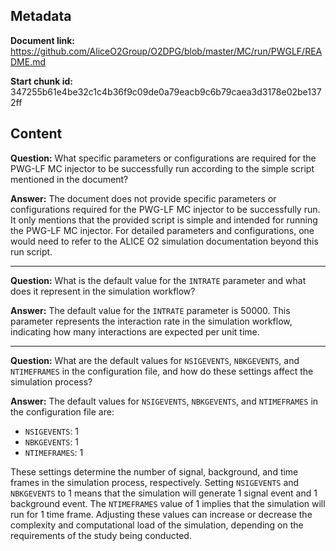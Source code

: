 ## Metadata

**Document link:** https://github.com/AliceO2Group/O2DPG/blob/master/MC/run/PWGLF/README.md

**Start chunk id:** 347255b61e4be32c1c4b36f9c09de0a79eacb9c6b79caea3d3178e02be1372ff

## Content

**Question:** What specific parameters or configurations are required for the PWG-LF MC injector to be successfully run according to the simple script mentioned in the document?

**Answer:** The document does not provide specific parameters or configurations required for the PWG-LF MC injector to be successfully run. It only mentions that the provided script is simple and intended for running the PWG-LF MC injector. For detailed parameters and configurations, one would need to refer to the ALICE O2 simulation documentation beyond this run script.

---

**Question:** What is the default value for the `INTRATE` parameter and what does it represent in the simulation workflow?

**Answer:** The default value for the `INTRATE` parameter is 50000. This parameter represents the interaction rate in the simulation workflow, indicating how many interactions are expected per unit time.

---

**Question:** What are the default values for `NSIGEVENTS`, `NBKGEVENTS`, and `NTIMEFRAMES` in the configuration file, and how do these settings affect the simulation process?

**Answer:** The default values for `NSIGEVENTS`, `NBKGEVENTS`, and `NTIMEFRAMES` in the configuration file are:

- `NSIGEVENTS`: 1
- `NBKGEVENTS`: 1
- `NTIMEFRAMES`: 1

These settings determine the number of signal, background, and time frames in the simulation process, respectively. Setting `NSIGEVENTS` and `NBKGEVENTS` to 1 means that the simulation will generate 1 signal event and 1 background event. The `NTIMEFRAMES` value of 1 implies that the simulation will run for 1 time frame. Adjusting these values can increase or decrease the complexity and computational load of the simulation, depending on the requirements of the study being conducted.